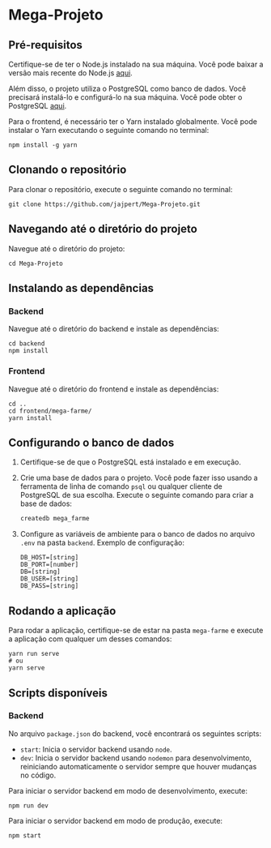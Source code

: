 # Mega-Projeto

## Pré-requisitos

Certifique-se de ter o Node.js instalado na sua máquina. Você pode baixar a versão mais recente do Node.js [aqui](https://nodejs.org/).

Além disso, o projeto utiliza o PostgreSQL como banco de dados. Você precisará instalá-lo e configurá-lo na sua máquina. Você pode obter o PostgreSQL [aqui](https://www.postgresql.org/download/).

Para o frontend, é necessário ter o Yarn instalado globalmente. Você pode instalar o Yarn executando o seguinte comando no terminal:

    npm install -g yarn

## Clonando o repositório

Para clonar o repositório, execute o seguinte comando no terminal:

    git clone https://github.com/jajpert/Mega-Projeto.git

## Navegando até o diretório do projeto

Navegue até o diretório do projeto:

    cd Mega-Projeto

## Instalando as dependências

### Backend

Navegue até o diretório do backend e instale as dependências:

    cd backend
    npm install

### Frontend

Navegue até o diretório do frontend e instale as dependências:

    cd ..
    cd frontend/mega-farme/
    yarn install

## Configurando o banco de dados

1. Certifique-se de que o PostgreSQL está instalado e em execução.

2. Crie uma base de dados para o projeto. Você pode fazer isso usando a ferramenta de linha de comando `psql` ou qualquer cliente de PostgreSQL de sua escolha. Execute o seguinte comando para criar a base de dados:

    ```bash
    createdb mega_farme
    ```

3. Configure as variáveis de ambiente para o banco de dados no arquivo `.env` na pasta `backend`. Exemplo de configuração:

    ```
    DB_HOST=[string]
    DB_PORT=[number]
    DB=[string]
    DB_USER=[string]
    DB_PASS=[string]
    ```

## Rodando a aplicação

Para rodar a aplicação, certifique-se de estar na pasta `mega-farme` e execute a aplicação com qualquer um desses comandos:

    yarn run serve
    # ou
    yarn serve

## Scripts disponíveis

### Backend

No arquivo `package.json` do backend, você encontrará os seguintes scripts:

- `start`: Inicia o servidor backend usando `node`.
- `dev`: Inicia o servidor backend usando `nodemon` para desenvolvimento, reiniciando automaticamente o servidor sempre que houver mudanças no código.

Para iniciar o servidor backend em modo de desenvolvimento, execute:

    npm run dev

Para iniciar o servidor backend em modo de produção, execute:

    npm start